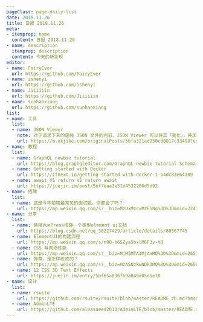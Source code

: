 ```yaml
---
pageClass: page-daily-list
date: 2018.11.26
title: 日报 2018.11.26
meta:
- itemprop: name
  content: 日报 2018.11.26
- name: description
  itemprop: description
  content: 今天的新发现
editor:
- name: FairyEver
  url: https://github.com/FairyEver
- name: ishenyi
  url: https://github.com/ishenyi
- name: Jiiiiiin
  url: https://github.com/Jiiiiiin
- name: sunhaoxiang
  url: https://github.com/sunhaoxiang
list:
- name: 工具
  list:
  - name: JSON Viewer
    note: 对于请求下来的是纯 JSON 文件的内容，JSON Viewer 可以将其「美化」，并加上语法高亮，这样就不用看 Chrome 原来没格式化的纯文本了
    url: https://m.okjike.com/originalPosts/5bfa321ad250cd0017c33498?username=BBF01865-F880-4977-B754-2F66F8A97692&share_distinct_id=1674d685817638-02eea7f2e63ca-7a7f3365-304704-1674d68581879f&share_depth=1
- name: 教程
  list:
  - name: GraphQL newbie tutorial
    url: https://blog.graphqleditor.com/GraphQL-newbie-tutorial-Schema-Definition-SDL/
  - name: Getting started with Docker
    url: https://itnext.io/getting-started-with-docker-1-b4dc83e64389
  - name: await VS return VS return await
    url: https://juejin.im/post/5bf7baa1e51d4532206d5d92
- name: 招聘
  list:
  - name: 这是今年前端最常见的面试题，你都会了吗？
    url: https://mp.weixin.qq.com/s?__biz=MzUxMzcxMzE5Ng%3D%3D&mid=2247489963&idx=1&sn=354edd85a4403e2c61d355f380504f0e#wechat_redirect
- name: 分享
  list:
  - name: 使用VuePress搭建一个类型element ui文档
    url: https://blog.csdn.net/qq_30227429/article/details/80567745
  - name: ElementUI的构建流程
    url: https://mp.weixin.qq.com/s/n9Q-b65Zya5bxlM6F3v-tQ
  - name: CSS 与网络性能
    url: https://mp.weixin.qq.com/s?__biz=MjM5MTA1MjAxMQ%3D%3D&mid=2651230525&idx=1&sn=99f1cd18de1593c4f602cfde5f6d29a7#wechat_redirect
  - name: 弹幕，是怎样练成的？
    url: https://mp.weixin.qq.com/s?__biz=MzA5NzkwNDk3MQ%3D%3D&mid=2650588573&idx=1&sn=c71d7b8d8da4e4eca07a1f1b94177eec#wechat_redirect
  - name: 12 CSS 3D Text Effects
    url: https://juejin.im/entry/5bf65a836fb9a049d05d5e10
- name: 设计
  list:
  - name: rsuite
    url: https://github.com/rsuite/rsuite/blob/master/README_zh.md?hmsr=toutiao.io&utm_medium=toutiao.io&utm_source=toutiao.io
  - name: AdminLTE
    url: https://github.com/almasaeed2010/AdminLTE/blob/master/README.md
---
```


<daily-list v-bind="$page.frontmatter"/>
